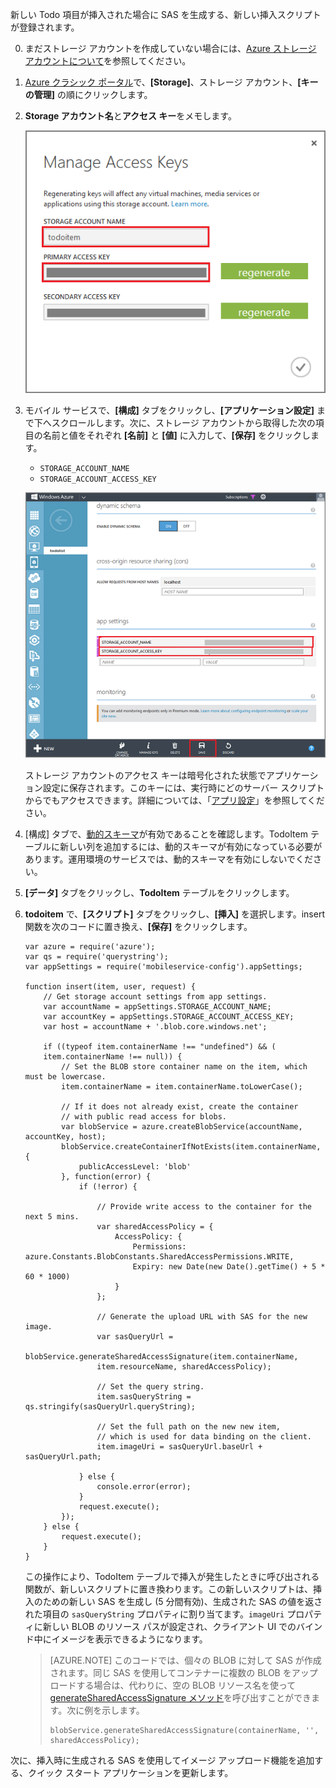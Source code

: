 新しい Todo 項目が挿入された場合に SAS を生成する、新しい挿入スクリプトが登録されます。

0. まだストレージ アカウントを作成していない場合には、[Azure ストレージ アカウントについて](../articles/storage/storage-create-storage-account.md)を参照してください。

1. [Azure クラシック ポータル](https://manage.windowsazure.com/)で、**[Storage]**、ストレージ アカウント、**[キーの管理]** の順にクリックします。

2. **Storage アカウント名**と**アクセス キー**をメモします。

   	![](./media/mobile-services-configure-blob-storage/mobile-blob-storage-account-keys.png)

3. モバイル サービスで、**[構成]** タブをクリックし、**[アプリケーション設定]** まで下へスクロールします。次に、ストレージ アカウントから取得した次の項目の名前と値をそれぞれ **[名前]** と **[値]** に入力して、**[保存]** をクリックします。

	+ `STORAGE_ACCOUNT_NAME`
	+ `STORAGE_ACCOUNT_ACCESS_KEY`

	![](./media/mobile-services-configure-blob-storage/mobile-blob-storage-app-settings.png)

	ストレージ アカウントのアクセス キーは暗号化された状態でアプリケーション設定に保存されます。このキーには、実行時にどのサーバー スクリプトからでもアクセスできます。詳細については、「[アプリ設定]」を参照してください。

4. [構成] タブで、[動的スキーマ](http://msdn.microsoft.com/library/windowsazure/b6bb7d2d-35ae-47eb-a03f-6ee393e170f7)が有効であることを確認します。TodoItem テーブルに新しい列を追加するには、動的スキーマが有効になっている必要があります。運用環境のサービスでは、動的スキーマを有効にしないでください。

4. **[データ]** タブをクリックし、**TodoItem** テーブルをクリックします。

5.  **todoitem** で、**[スクリプト]** タブをクリックし、**[挿入]** を選択します。insert 関数を次のコードに置き換え、**[保存]** をクリックします。

		var azure = require('azure');
		var qs = require('querystring');
		var appSettings = require('mobileservice-config').appSettings;
		
		function insert(item, user, request) {
		    // Get storage account settings from app settings. 
		    var accountName = appSettings.STORAGE_ACCOUNT_NAME;
		    var accountKey = appSettings.STORAGE_ACCOUNT_ACCESS_KEY;
		    var host = accountName + '.blob.core.windows.net';
		
		    if ((typeof item.containerName !== "undefined") && (
		    item.containerName !== null)) {
		        // Set the BLOB store container name on the item, which must be lowercase.
		        item.containerName = item.containerName.toLowerCase();
		
		        // If it does not already exist, create the container 
		        // with public read access for blobs.        
		        var blobService = azure.createBlobService(accountName, accountKey, host);
		        blobService.createContainerIfNotExists(item.containerName, {
		            publicAccessLevel: 'blob'
		        }, function(error) {
		            if (!error) {
		
		                // Provide write access to the container for the next 5 mins.        
		                var sharedAccessPolicy = {
		                    AccessPolicy: {
		                        Permissions: azure.Constants.BlobConstants.SharedAccessPermissions.WRITE,
		                        Expiry: new Date(new Date().getTime() + 5 * 60 * 1000)
		                    }
		                };
		
		                // Generate the upload URL with SAS for the new image.
		                var sasQueryUrl = 
		                blobService.generateSharedAccessSignature(item.containerName, 
		                item.resourceName, sharedAccessPolicy);
		
		                // Set the query string.
		                item.sasQueryString = qs.stringify(sasQueryUrl.queryString);
		
		                // Set the full path on the new new item, 
		                // which is used for data binding on the client. 
		                item.imageUri = sasQueryUrl.baseUrl + sasQueryUrl.path;
		
		            } else {
		                console.error(error);
		            }
		            request.execute();
		        });
		    } else {
		        request.execute();
		    }
		}

   	この操作により、TodoItem テーブルで挿入が発生したときに呼び出される関数が、新しいスクリプトに置き換わります。この新しいスクリプトは、挿入のための新しい SAS を生成し (5 分間有効)、生成された SAS の値を返された項目の `sasQueryString` プロパティに割り当てます。`imageUri` プロパティに新しい BLOB のリソース パスが設定され、クライアント UI でのバインド中にイメージを表示できるようになります。

	>[AZURE.NOTE] このコードでは、個々の BLOB に対して SAS が作成されます。同じ SAS を使用してコンテナーに複数の BLOB をアップロードする場合は、代わりに、空の BLOB リソース名を使って [generateSharedAccessSignature メソッド](http://go.microsoft.com/fwlink/?LinkId=390455)</a>を呼び出すことができます。次に例を示します。
	>                 
	>     blobService.generateSharedAccessSignature(containerName, '', sharedAccessPolicy);

次に、挿入時に生成される SAS を使用してイメージ アップロード機能を追加する、クイック スタート アプリケーションを更新します。
 
<!-- Anchors. -->

<!-- Images. -->

<!-- URLs. -->
[アプリ設定]: http://msdn.microsoft.com/library/windowsazure/b6bb7d2d-35ae-47eb-a03f-6ee393e170f7

<!---HONumber=AcomDC_0309_2016-->
